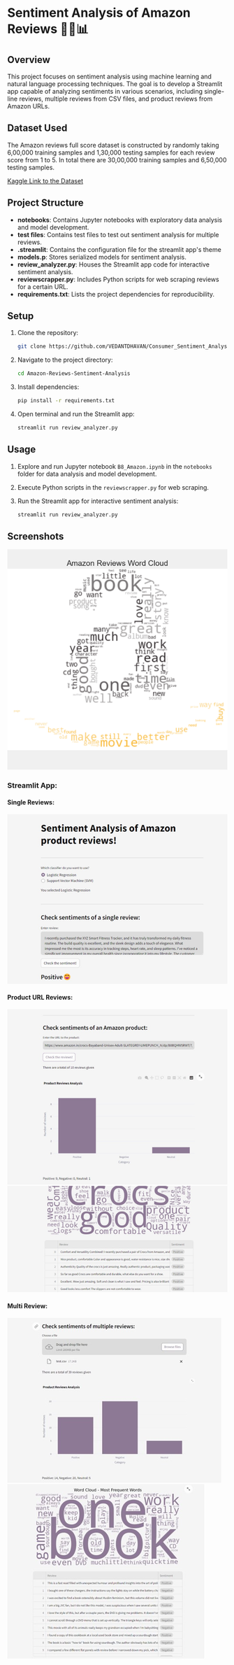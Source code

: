 # Sentiment Analysis of Amazon Reviews 🛒📝📊

## Overview

This project focuses on sentiment analysis using machine learning and natural language processing techniques. The goal is to develop a Streamlit app capable of analyzing sentiments in various scenarios, including single-line reviews, multiple reviews from CSV files, and product reviews from Amazon URLs.

## Dataset Used

The Amazon reviews full score dataset is constructed by randomly taking 6,00,000 training samples and 1,30,000 testing samples for each review score from 1 to 5. In total there are 30,00,000 training samples and 6,50,000 testing samples.

[Kaggle Link to the Dataset](https://www.kaggle.com/datasets/bittlingmayer/amazonreviews/data)


## Project Structure

- **notebooks**: Contains Jupyter notebooks with exploratory data analysis and model development.
- **test files**: Contains test files to test out sentiment analysis for multiple reviews.
- **.streamlit**: Contains the configuration file for the streamlit app's theme
- **models.p**: Stores serialized models for sentiment analysis.
- **review_analyzer.py**: Houses the Streamlit app code for interactive sentiment analysis.
- **reviewscrapper.py**: Includes Python scripts for web scraping reviews for a certain URL.
- **requirements.txt**: Lists the project dependencies for reproducibility.

  
## Setup

1. Clone the repository:

    ```bash
    git clone https://github.com/VEDANTDHAVAN/Consumer_Sentiment_Analysis.git
    ```

2. Navigate to the project directory:

    ```bash
    cd Amazon-Reviews-Sentiment-Analysis
    ```

3. Install dependencies:

    ```bash
    pip install -r requirements.txt
    ```

4. Open terminal and run the Streamlit app:
    ```bash
    streamlit run review_analyzer.py
    ```

## Usage

1. Explore and run Jupyter notebook `B8_Amazon.ipynb` in the `notebooks` folder for data analysis and model development.

2. Execute Python scripts in the `reviewscrapper.py` for web scraping.

3. Run the Streamlit app for interactive sentiment analysis:

    ```bash
    streamlit run review_analyzer.py
    ```

## Screenshots

![](screenshots/wordcloud.png)

### Streamlit App:
#### Single Reviews:
![](screenshots/single-review.jpg)

#### Product URL Reviews:
![](screenshots/url-review-1.jpg)
![](screenshots/url-review-2.jpg)

#### Multi Review:
![](screenshots/multi-review-1.jpg)
![](screenshots/multi-review-2.jpg)
